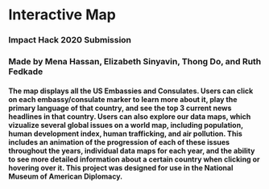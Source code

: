 # Interactive Map
### Impact Hack 2020 Submission
### Made by Mena Hassan, Elizabeth Sinyavin, Thong Do, and Ruth Fedkade
#### The map displays all the US Embassies and Consulates. Users can click on each embassy/consulate marker to learn more about it, play the primary language of that country, and see the top 3 current news headlines in that country. Users can also explore our data maps, which vizualize several global issues on a world map, including population, human development index, human trafficking, and air pollution. This includes an animation of the progression of each of these issues throughout the years, individual data maps for each year, and the ability to see more detailed information about a certain country when clicking or hovering over it. This project was designed for use in the National Museum of American Diplomacy.
